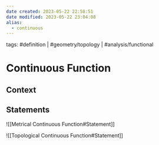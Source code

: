 ```yaml
---
date created: 2023-05-22 22:58:51
date modified: 2023-05-22 23:04:08
alias:
  - continuous
---
```

tags: #definition | #geometry/topology | #analysis/functional

# Continuous Function

## Context

## Statements

![[Metrical Continuous Function#Statement]]

![[Topological Continuous Function#Statement]]